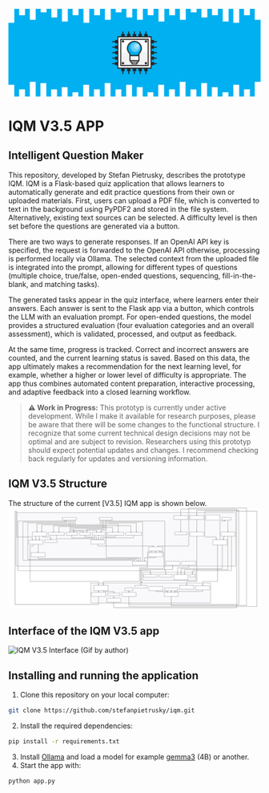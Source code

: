 ![](images/IQM_Logo.png)

# IQM V3.5 APP
## Intelligent Question Maker

This repository, developed by Stefan Pietrusky, describes the prototype IQM. IQM is a Flask-based quiz application that allows learners to automatically generate and edit practice questions from their own or uploaded materials. First, users can upload a PDF file, which is converted to text in the background using PyPDF2 and stored in the file system. Alternatively, existing text sources can be selected. A difficulty level is then set before the questions are generated via a button.

There are two ways to generate responses. If an OpenAI API key is specified, the request is forwarded to the OpenAI API otherwise, processing is performed locally via Ollama. The selected context from the uploaded file is integrated into the prompt, allowing for different types of questions (multiple choice, true/false, open-ended questions, sequencing, fill-in-the-blank, and matching tasks).

The generated tasks appear in the quiz interface, where learners enter their answers. Each answer is sent to the Flask app via a button, which controls the LLM with an evaluation prompt. For open-ended questions, the model provides a structured evaluation (four evaluation categories and an overall assessment), which is validated, processed, and output as feedback.

At the same time, progress is tracked. Correct and incorrect answers are counted, and the current learning status is saved. Based on this data, the app ultimately makes a recommendation for the next learning level, for example, whether a higher or lower level of difficulty is appropriate. The app thus combines automated content preparation, interactive processing, and adaptive feedback into a closed learning workflow.

> **⚠️ Work in Progress:** This prototyp is currently under active development. While I make it available for research purposes, please be aware that there will be some changes to the functional structure. I recognize that some current technical design decisions may not be optimal and are subject to revision. Researchers using this prototyp should expect potential updates and changes. I recommend checking back regularly for updates and versioning information.

## IQM V3.5 Structure
The structure of the current [V3.5] IQM app is shown below.
![IQM V3.5 Structure and mode of operation (SVG created with Mermaid)](images/IQMV3.5.svg)

## Interface of the IQM V3.5 app
![IQM V3.5 Interface (Gif by author)](images/IQMV3.5.gif)

## Installing and running the application 
1. Clone this repository on your local computer: 
```bash 
git clone https://github.com/stefanpietrusky/iqm.git
```
2. Install the required dependencies:
```bash 
pip install -r requirements.txt
```
3. Install [Ollama](https://ollama.com/) and load a model for example [gemma3](https://ollama.com/library/gemma3) (4B) or another.
4. Start the app with:
```bash 
python app.py
```

